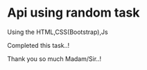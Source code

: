 # Api using random task

Using the HTML,CSS(Bootstrap),Js

Completed this task..!

Thank you so much Madam/Sir..!
